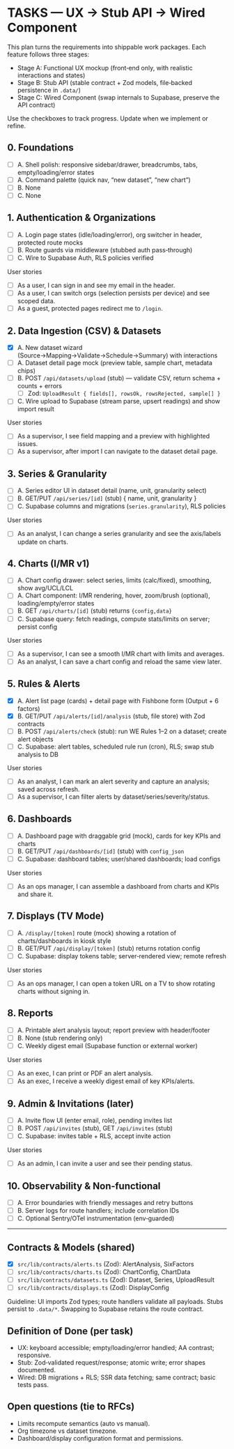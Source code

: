 # TASKS — UX → Stub API → Wired Component

This plan turns the requirements into shippable work packages. Each feature follows three stages:
- Stage A: Functional UX mockup (front‑end only, with realistic interactions and states)
- Stage B: Stub API (stable contract + Zod models, file‑backed persistence in `.data/`)
- Stage C: Wired Component (swap internals to Supabase, preserve the API contract)

Use the checkboxes to track progress. Update when we implement or refine.

## 0. Foundations
- [ ] A. Shell polish: responsive sidebar/drawer, breadcrumbs, tabs, empty/loading/error states
- [ ] A. Command palette (quick nav, “new dataset”, “new chart”)
- [ ] B. None
- [ ] C. None

## 1. Authentication & Organizations
- [ ] A. Login page states (idle/loading/error), org switcher in header, protected route mocks
- [ ] B. Route guards via middleware (stubbed auth pass‑through)
- [ ] C. Wire to Supabase Auth, RLS policies verified

User stories
- [ ] As a user, I can sign in and see my email in the header.
- [ ] As a user, I can switch orgs (selection persists per device) and see scoped data.
- [ ] As a guest, protected pages redirect me to `/login`.

## 2. Data Ingestion (CSV) & Datasets
- [x] A. New dataset wizard (Source→Mapping→Validate→Schedule→Summary) with interactions
- [ ] A. Dataset detail page mock (preview table, sample chart, metadata chips)
- [ ] B. POST `/api/datasets/upload` (stub) — validate CSV, return schema + counts + errors
  - [ ] Zod: `UploadResult { fields[], rowsOk, rowsRejected, sample[] }`
- [ ] C. Wire upload to Supabase (stream parse, upsert readings) and show import result

User stories
- [ ] As a supervisor, I see field mapping and a preview with highlighted issues.
- [ ] As a supervisor, after import I can navigate to the dataset detail page.

## 3. Series & Granularity
- [ ] A. Series editor UI in dataset detail (name, unit, granularity select)
- [ ] B. GET/PUT `/api/series/[id]` (stub) { name, unit, granularity }
- [ ] C. Supabase columns and migrations (`series.granularity`), RLS policies

User stories
- [ ] As an analyst, I can change a series granularity and see the axis/labels update on charts.

## 4. Charts (I/MR v1)
- [ ] A. Chart config drawer: select series, limits (calc/fixed), smoothing, show avg/UCL/LCL
- [ ] A. Chart component: I/MR rendering, hover, zoom/brush (optional), loading/empty/error states
- [ ] B. GET `/api/charts/[id]` (stub) returns `{config,data}`
- [ ] C. Supabase query: fetch readings, compute stats/limits on server; persist config

User stories
- [ ] As a supervisor, I can see a smooth I/MR chart with limits and averages.
- [ ] As an analyst, I can save a chart config and reload the same view later.

## 5. Rules & Alerts
- [x] A. Alert list page (cards) + detail page with Fishbone form (Output + 6 factors)
- [x] B. GET/PUT `/api/alerts/[id]/analysis` (stub, file store) with Zod contracts
- [ ] B. POST `/api/alerts/check` (stub): run WE Rules 1–2 on a dataset; create alert objects
- [ ] C. Supabase: alert tables, scheduled rule run (cron), RLS; swap stub analysis to DB

User stories
- [ ] As an analyst, I can mark an alert severity and capture an analysis; saved across refresh.
- [ ] As a supervisor, I can filter alerts by dataset/series/severity/status.

## 6. Dashboards
- [ ] A. Dashboard page with draggable grid (mock), cards for key KPIs and charts
- [ ] B. GET/PUT `/api/dashboards/[id]` (stub) with `config_json`
- [ ] C. Supabase: dashboard tables; user/shared dashboards; load configs

User stories
- [ ] As an ops manager, I can assemble a dashboard from charts and KPIs and share it.

## 7. Displays (TV Mode)
- [ ] A. `/display/[token]` route (mock) showing a rotation of charts/dashboards in kiosk style
- [ ] B. GET/PUT `/api/display/[token]` (stub) returns rotation config
- [ ] C. Supabase: display tokens table; server‑rendered view; remote refresh

User stories
- [ ] As an ops manager, I can open a token URL on a TV to show rotating charts without signing in.

## 8. Reports
- [ ] A. Printable alert analysis layout; report preview with header/footer
- [ ] B. None (stub rendering only)
- [ ] C. Weekly digest email (Supabase function or external worker)

User stories
- [ ] As an exec, I can print or PDF an alert analysis.
- [ ] As an exec, I receive a weekly digest email of key KPIs/alerts.

## 9. Admin & Invitations (later)
- [ ] A. Invite flow UI (enter email, role), pending invites list
- [ ] B. POST `/api/invites` (stub), GET `/api/invites` (stub)
- [ ] C. Supabase: invites table + RLS, accept invite action

User stories
- [ ] As an admin, I can invite a user and see their pending status.

## 10. Observability & Non‑functional
- [ ] A. Error boundaries with friendly messages and retry buttons
- [ ] B. Server logs for route handlers; include correlation IDs
- [ ] C. Optional Sentry/OTel instrumentation (env‑guarded)

---

## Contracts & Models (shared)
- [x] `src/lib/contracts/alerts.ts` (Zod): AlertAnalysis, SixFactors
- [ ] `src/lib/contracts/charts.ts` (Zod): ChartConfig, ChartData
- [ ] `src/lib/contracts/datasets.ts` (Zod): Dataset, Series, UploadResult
- [ ] `src/lib/contracts/displays.ts` (Zod): DisplayConfig

Guideline: UI imports Zod types; route handlers validate all payloads. Stubs persist to `.data/*`. Swapping to Supabase retains the route contract.

## Definition of Done (per task)
- UX: keyboard accessible; empty/loading/error handled; AA contrast; responsive.
- Stub: Zod‑validated request/response; atomic write; error shapes documented.
- Wired: DB migrations + RLS; SSR data fetching; same contract; basic tests pass.

## Open questions (tie to RFCs)
- Limits recompute semantics (auto vs manual).
- Org timezone vs dataset timezone.
- Dashboard/display configuration format and permissions.

